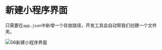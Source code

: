 # 新建小程序界面

只需要在`app.json`中新增一个存放路径，开发工具会自动帮我们创建一个文件夹。

![06新建小程序界面](C:\Users\10854\Desktop\clone\StudyFiles\前端图片\微信小程序\06新建小程序界面.PNG)